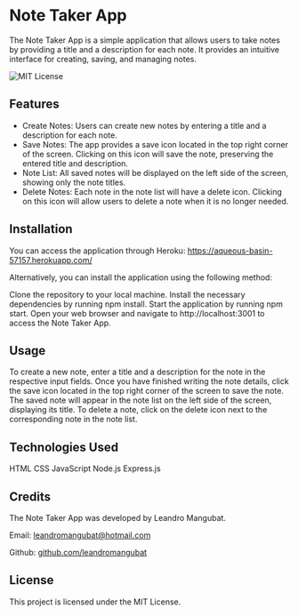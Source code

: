 # Note Taker App
The Note Taker App is a simple application that allows users to take notes by providing a title and a description for each note. It provides an intuitive interface for creating, saving, and managing notes.

![MIT License](https://img.shields.io/badge/license-MIT-blue.svg)

## Features
 - Create Notes: Users can create new notes by entering a title and a description for each note.
 - Save Notes: The app provides a save icon located in the top right corner of the screen. Clicking on this icon will save the note, preserving the entered title and description.
 - Note List: All saved notes will be displayed on the left side of the screen, showing only the note titles.
 - Delete Notes: Each note in the note list will have a delete icon. Clicking on this icon will allow users to delete a note when it is no longer needed.

## Installation
You can access the application through Heroku: https://aqueous-basin-57157.herokuapp.com/

Alternatively, you can install the application using the following method:

Clone the repository to your local machine.
Install the necessary dependencies by running npm install.
Start the application by running npm start.
Open your web browser and navigate to http://localhost:3001 to access the Note Taker App.


## Usage
To create a new note, enter a title and a description for the note in the respective input fields.
Once you have finished writing the note details, click the save icon located in the top right corner of the screen to save the note.
The saved note will appear in the note list on the left side of the screen, displaying its title.
To delete a note, click on the delete icon next to the corresponding note in the note list.

## Technologies Used
HTML
CSS
JavaScript
Node.js
Express.js

## Credits
The Note Taker App was developed by Leandro Mangubat.

Email: leandromangubat@hotmail.com 

Github: [github.com/leandromangubat](https://github.com/leandromangubat)

## License
This project is licensed under the MIT License.